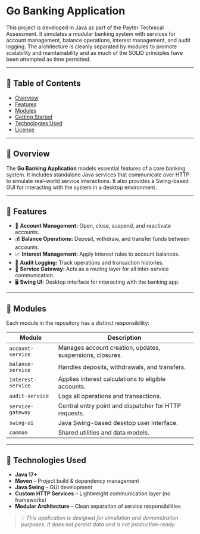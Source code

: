 # Go Banking Application

This project is developed in Java as part of the Payter Technical Assessment. It simulates a modular banking system with services for account management, balance operations, interest management, and audit logging. The architecture is cleanly separated by modules to promote scalability and maintainability and as much of the SOLID principles have been attempted as time permitted.

---

## 📌 Table of Contents

- [Overview](#overview)
- [Features](#features)
- [Modules](#modules)
- [Getting Started](#getting-started)
- [Technologies Used](#technologies-used)
- [License](#license)

---

## 🧾 Overview

The **Go Banking Application** models essential features of a core banking system. It includes standalone Java services that communicate over HTTP to simulate real-world service interactions. It also provides a Swing-based GUI for interacting with the system in a desktop environment.

---

## 🚀 Features

- 🏦 **Account Management:** Open, close, suspend, and reactivate accounts.
- 💰 **Balance Operations:** Deposit, withdraw, and transfer funds between accounts.
- 📈 **Interest Management:** Apply interest rules to account balances.
- 📝 **Audit Logging:** Track operations and transaction histories.
- 🧭 **Service Gateway:** Acts as a routing layer for all inter-service communication.
- 🖥️ **Swing UI:** Desktop interface for interacting with the banking app.

---

## 🧩 Modules

Each module in the repository has a distinct responsibility:

| Module             | Description                                               |
|--------------------|-----------------------------------------------------------|
| `account-service`  | Manages account creation, updates, suspensions, closures. |
| `balance-service`  | Handles deposits, withdrawals, and transfers.             |
| `interest-service` | Applies interest calculations to eligible accounts.       |
| `audit-service`    | Logs all operations and transactions.                     |
| `service-gateway`  | Central entry point and dispatcher for HTTP requests.     |
| `swing-ui`         | Java Swing-based desktop user interface.                  |
| `common`           | Shared utilities and data models.                         |

---

## 🧪 Technologies Used

- **Java 17+**
- **Maven** – Project build & dependency management
- **Java Swing** – GUI development
- **Custom HTTP Services** – Lightweight communication layer (no frameworks)
- **Modular Architecture** – Clean separation of service responsibilities

> 💡 *This application is designed for simulation and demonstration purposes. It does not persist data and is not production-ready.*